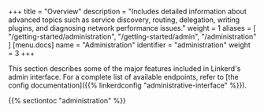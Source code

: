 +++
title = "Overview"
description = "Includes detailed information about advanced topics such as service discovery, routing, delegation, writing plugins, and diagnosing network performance issues."
weight = 1
aliases = [
  "/getting-started/administration",
  "/getting-started/admin",
  "/administration"
]
[menu.docs]
  name = "Administration"
  identifier = "administration"
  weight = 3
+++

This section describes some of the major features included in Linkerd's admin
interface. For a complete list of available endpoints, refer to
[the config documentation]({{% linkerdconfig "administrative-interface" %}}).

{{% sectiontoc "administration" %}}
